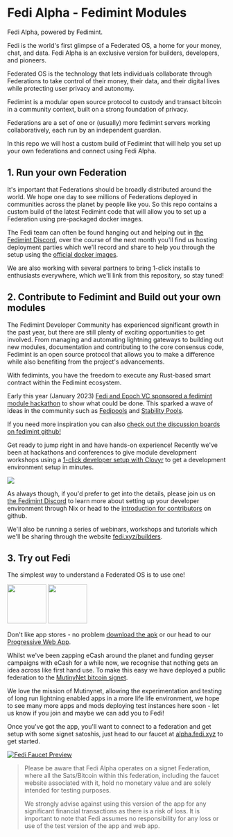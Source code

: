 # Fedi Alpha - Fedimint Modules

Fedi Alpha, powered by Fedimint.

Fedi is the world's first glimpse of a Federated OS, a home for your money, chat, and data. Fedi Alpha is an exclusive version for builders, developers, and pioneers. 

Federated OS is the technology that lets individuals collaborate through Federations to take control of their money, their data, and their digital lives while protecting user privacy and autonomy.

Fedimint is a modular open source protocol to custody and transact bitcoin in a community context, built on a strong foundation of privacy.

Federations are a set of one or (usually) more fedimint servers working collaboratively, each run by an independent guardian. 

In this repo we will host a custom build of Fedimint that will help you set up your own federations and connect using Fedi Alpha.

## 1. Run your own Federation

It's important that Federations should be broadly distributed around the world. We hope one day to see millions of Federations deployed in communities across the planet by people like you. So this repo contains a custom build of the latest Fedimint code that will allow you to set up a Federation using pre-packaged docker images.

The Fedi team can often be found hanging out and helping out in [the Fedimint Discord](https://discord.gg/Nz6jUj4q), over the course of the next month you'll find us hosting deployment parties which we'll record and share to help you through the setup using the [official docker images](https://hub.docker.com/u/fedimint).

We are also working with several partners to bring 1-click installs to enthusiasts everywhere, which we'll link from this repository, so stay tuned!

## 2. Contribute to Fedimint and Build out your own modules

The Fedimint Developer Community has experienced significant growth in the past year, but there are still plenty of exciting opportunities to get involved. From managing and automating lightning gateways to building out new modules, documentation and contributing to the core consensus code, Fedimint is an open source protocol that allows you to make a difference while also benefiting from the project's advancements.

With fedimints, you have the freedom to execute any Rust-based smart contract within the Fedimint ecosystem.

Early this year (January 2023) [Fedi and Epoch VC sponsored a fedimint module hackathon](https://www.fedi.xyz/blog/fedimint-hackaton-winners) to show what could be done. This sparked a wave of ideas in the community such as [Fedipools](https://www.discreetlog.com/fedipool/) and [Stability Pools](https://thebitcoinmanual.com/articles/fedimint-stability-pool/). 

If you need more inspiration you can also [check out the discussion boards on fedimint github!](https://github.com/fedimint/fedimint/discussions)

Get ready to jump right in and have hands-on experience! Recently we've been at hackathons and conferences to give module development workshops using a [1-click developer setup with Clovyr](https://clovyr.app/instant/code-fedimint) to get a development environment setup in minutes.

<a href="https://clovyr.app/instant/code-fedimint" target="_blank"><picture><img src="https://github.com/fedibtc/fedi-alpha/assets/42595944/910c9b4f-45f4-47f1-8a81-1c5e467ba109"></picture></a>


As always though, if you'd prefer to get into the details, please join us on [the Fedimint Discord](https://discord.gg/Nz6jUj4q) to learn more about setting up your developer environment through Nix or head to the [introduction for contributors](https://github.com/fedimint/fedimint-fedi/blob/master/docs/contributing.md) on github.

We'll also be running a series of webinars, workshops and tutorials which we'll be sharing through the website [fedi.xyz/builders](https://fedi.xyz/builders).

## 3. Try out Fedi

The simplest way to understand a Federated OS is to use one!

<p float="left">
  <a href="https://testflight.apple.com/join/PcZriKrI" target="_blank"><picture><img src="https://github.com/fedibtc/fedi-alpha/assets/42595944/600ef468-4907-4168-803d-d085648f62bc" height="90"></picture></a>
  <a href="https://play.google.com/store/apps/details?id=com.fedi" target="_blank"><picture><img src="https://github.com/fedibtc/fedi-alpha/assets/42595944/70575e5d-4f68-4c3f-b905-1132176314ca" height="90"></picture></a>
</p>


Don't like app stores - no problem [download the apk](https://github.com/fedibtc/fedi-alpha/releases) or our head to our [Progressive Web App](https://app.fedi.xyz). 

Whilst we've been zapping eCash around the planet and funding geyser campaigns with eCash for a while now, we recognise that nothing gets an idea across like first hand use. To make this easy we have deployed a public federation to the [MutinyNet bitcoin signet](https://blog.mutinywallet.com/mutinynet/).

We love the mission of Mutinynet, allowing the experimentation and testing of long run lightning enabled apps in a more life life environment, we hope to see many more apps and mods deploying test instances here soon - let us know if you join and maybe we can add you to Fedi!

Once you've got the app, you'll want to connect to a federation and get setup with some signet satoshis, just head to our faucet at [alpha.fedi.xyz](https://alpha.fedi.xyz) to get started.

<a href="https://alpha.fedi.xyz" target="_blank"><picture>![Fedi Faucet Preview](https://github.com/fedibtc/fedi-alpha/assets/42595944/fcc6ad9d-f97b-46e3-8146-5e6f148953b3)</picture></a>

> Please be aware that Fedi Alpha operates on a signet Federation, where all the Sats/Bitcoin within this federation, including the faucet website associated with it, hold no monetary value and are solely intended for testing purposes.
>
> We strongly advise against using this version of the app for any significant financial transactions as there is a risk of loss. It is important to note that Fedi assumes no responsibility for any loss or use of the test version of the app and web app.
